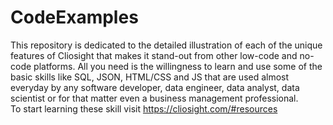 # CodeExamples
This repository is dedicated to the detailed illustration of each of the unique features of Cliosight that makes it stand-out from other low-code and no-code platforms. All you need is the willingness to learn and use some of the basic skills like SQL, JSON, HTML/CSS and JS that are used almost everyday by any software developer, data engineer, data analyst, data scientist or for that matter even a business management professional.  
To start learning these skill visit https://cliosight.com/#resources  
